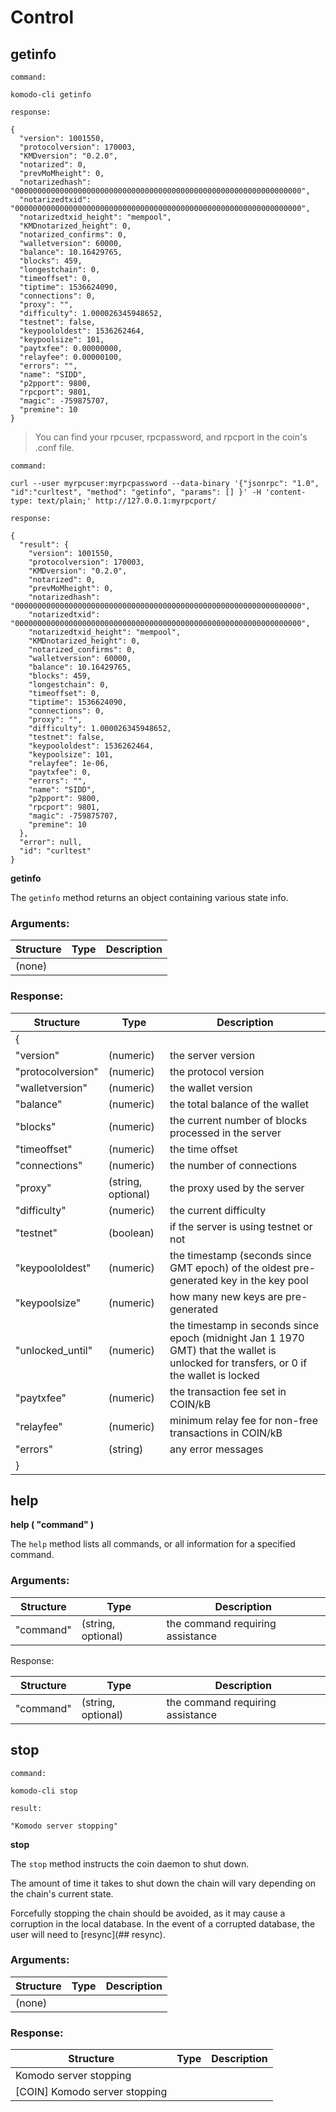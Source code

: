 # Control

## getinfo

```
command:

komodo-cli getinfo

response:

{
  "version": 1001550,
  "protocolversion": 170003,
  "KMDversion": "0.2.0",
  "notarized": 0,
  "prevMoMheight": 0,
  "notarizedhash": "0000000000000000000000000000000000000000000000000000000000000000",
  "notarizedtxid": "0000000000000000000000000000000000000000000000000000000000000000",
  "notarizedtxid_height": "mempool",
  "KMDnotarized_height": 0,
  "notarized_confirms": 0,
  "walletversion": 60000,
  "balance": 10.16429765,
  "blocks": 459,
  "longestchain": 0,
  "timeoffset": 0,
  "tiptime": 1536624090,
  "connections": 0,
  "proxy": "",
  "difficulty": 1.000026345948652,
  "testnet": false,
  "keypoololdest": 1536262464,
  "keypoolsize": 101,
  "paytxfee": 0.00000000,
  "relayfee": 0.00000100,
  "errors": "",
  "name": "SIDD",
  "p2pport": 9800,
  "rpcport": 9801,
  "magic": -759875707,
  "premine": 10
}
```

> You can find your rpcuser, rpcpassword, and rpcport in the coin's .conf file.

```
command:

curl --user myrpcuser:myrpcpassword --data-binary '{"jsonrpc": "1.0", "id":"curltest", "method": "getinfo", "params": [] }' -H 'content-type: text/plain;' http://127.0.0.1:myrpcport/

response:

{
  "result": {
    "version": 1001550,
    "protocolversion": 170003,
    "KMDversion": "0.2.0",
    "notarized": 0,
    "prevMoMheight": 0,
    "notarizedhash": "0000000000000000000000000000000000000000000000000000000000000000",
    "notarizedtxid": "0000000000000000000000000000000000000000000000000000000000000000",
    "notarizedtxid_height": "mempool",
    "KMDnotarized_height": 0,
    "notarized_confirms": 0,
    "walletversion": 60000,
    "balance": 10.16429765,
    "blocks": 459,
    "longestchain": 0,
    "timeoffset": 0,
    "tiptime": 1536624090,
    "connections": 0,
    "proxy": "",
    "difficulty": 1.000026345948652,
    "testnet": false,
    "keypoololdest": 1536262464,
    "keypoolsize": 101,
    "relayfee": 1e-06,
    "paytxfee": 0,
    "errors": "",
    "name": "SIDD",
    "p2pport": 9800,
    "rpcport": 9801,
    "magic": -759875707,
    "premine": 10
  },
  "error": null,
  "id": "curltest"
}
```

**getinfo**

The `getinfo` method returns an object containing various state info.

### Arguments:

Structure|Type|Description
---------|----|-----------
(none)                                       |                             |

### Response:

Structure|Type|Description
---------|----|-----------
{                                            |                             |
"version"                                    |(numeric)                    |the server version
"protocolversion"                            |(numeric)                    |the protocol version
"walletversion"                              |(numeric)                    |the wallet version
"balance"                                    |(numeric)                    |the total balance of the wallet
"blocks"                                     |(numeric)                    |the current number of blocks processed in the server
"timeoffset"                                 |(numeric)                    |the time offset
"connections"                                |(numeric)                    |the number of connections
"proxy"                                      |(string, optional)           |the proxy used by the server
"difficulty"                                 |(numeric)                    |the current difficulty
"testnet"                                    |(boolean)                    |if the server is using testnet or not
"keypoololdest"                              |(numeric)                    |the timestamp (seconds since GMT epoch) of the oldest pre-generated key in the key pool
"keypoolsize"                                |(numeric)                    |how many new keys are pre-generated
"unlocked_until"                             |(numeric)                    |the timestamp in seconds since epoch (midnight Jan 1 1970 GMT) that the wallet is unlocked for transfers, or 0 if the wallet is locked
"paytxfee"                                   |(numeric)                    |the transaction fee set in COIN/kB
"relayfee"                                   |(numeric)                    |minimum relay fee for non-free transactions in COIN/kB
"errors"                                     |(string)                     |any error messages
}                                            |                             |

## help

**help ( "command" )**

The `help` method lists all commands, or all information for a specified command.

### Arguments:

Structure|Type|Description
---------|----|-----------
"command"                                    |(string, optional)           |the command requiring assistance


Response:

Structure|Type|Description
---------|----|-----------
"command"                                    |(string, optional)           |the command requiring assistance

## stop

```
command:

komodo-cli stop

result:

"Komodo server stopping"
```

**stop**

The `stop` method instructs the coin daemon to shut down.

The amount of time it takes to shut down the chain will vary depending on the chain's current state.

<aside class="warning">
  Forcefully stopping the chain should be avoided, as it may cause a corruption in the local database. In the event of a corrupted database, the user will need to [resync](## resync).
</aside>

### Arguments:

Structure|Type|Description
---------|----|-----------
(none)                                       |                             |

### Response:

Structure|Type|Description
---------|----|-----------
Komodo server stopping                       |                             |
[COIN] Komodo server stopping                |                             |
